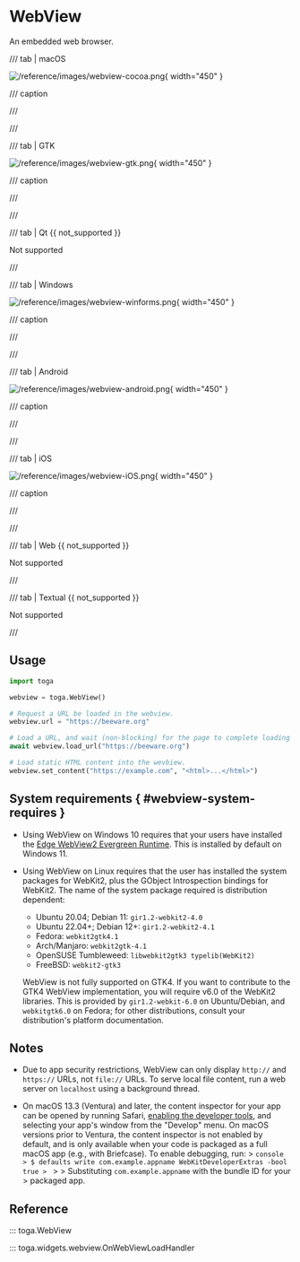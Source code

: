 # WebView

An embedded web browser.

/// tab | macOS

![/reference/images/webview-cocoa.png](/reference/images/webview-cocoa.png){ width="450" }

/// caption

///

<!-- TODO: Update alt text -->

///

/// tab | GTK

![/reference/images/webview-gtk.png](/reference/images/webview-gtk.png){ width="450" }

/// caption

///

<!-- TODO: Update alt text -->

///

/// tab | Qt {{ not_supported }}

Not supported

///

/// tab | Windows

![/reference/images/webview-winforms.png](/reference/images/webview-winforms.png){ width="450" }

/// caption

///

<!-- TODO: Update alt text -->

///

/// tab | Android

![/reference/images/webview-android.png](/reference/images/webview-android.png){ width="450" }

/// caption

///

<!-- TODO: Update alt text -->

///

/// tab | iOS

![/reference/images/webview-iOS.png](/reference/images/webview-iOS.png){ width="450" }

/// caption

///

<!-- TODO: Update alt text -->

///

/// tab | Web {{ not_supported }}

Not supported

///

/// tab | Textual {{ not_supported }}

Not supported

///

## Usage

```python
import toga

webview = toga.WebView()

# Request a URL be loaded in the webview.
webview.url = "https://beeware.org"

# Load a URL, and wait (non-blocking) for the page to complete loading
await webview.load_url("https://beeware.org")

# Load static HTML content into the wevbiew.
webview.set_content("https://example.com", "<html>...</html>")
```

## System requirements  { #webview-system-requires }

- Using WebView on Windows 10 requires that your users have installed the [Edge WebView2 Evergreen Runtime](https://developer.microsoft.com/en-us/microsoft-edge/webview2/#download). This is installed by default on Windows 11.

- Using WebView on Linux requires that the user has installed the system packages for WebKit2, plus the GObject Introspection bindings for WebKit2. The name of the system package required is distribution dependent:
  - Ubuntu 20.04; Debian 11: `gir1.2-webkit2-4.0`
  - Ubuntu 22.04+; Debian 12+: `gir1.2-webkit2-4.1`
  - Fedora: `webkit2gtk4.1`
  - Arch/Manjaro: `webkit2gtk-4.1`
  - OpenSUSE Tumbleweed: `libwebkit2gtk3 typelib(WebKit2)`
  - FreeBSD: `webkit2-gtk3`

  WebView is not fully supported on GTK4. If you want to contribute to   the GTK4 WebView implementation, you will require v6.0 of the WebKit2   libraries. This is provided by `gir1.2-webkit-6.0` on Ubuntu/Debian,   and `webkitgtk6.0` on Fedora; for other distributions, consult your   distribution's platform documentation.

## Notes

- Due to app security restrictions, WebView can only display `http://` and `https://` URLs, not `file://` URLs. To serve local file content, run a web server on `localhost` using a background thread.

- On macOS 13.3 (Ventura) and later, the content inspector for your app can be opened by running Safari, [enabling the developer tools](https://support.apple.com/en-au/guide/safari/sfri20948/mac), and selecting your app's window from the "Develop" menu.  On macOS versions prior to Ventura, the content inspector is not enabled by default, and is only available when your code is packaged as a full macOS app (e.g., with Briefcase). To enable debugging, run:  > ```console > $ defaults write com.example.appname WebKitDeveloperExtras -bool true > ``` > > Substituting `com.example.appname` with the bundle ID for your > packaged app.

## Reference

::: toga.WebView

::: toga.widgets.webview.OnWebViewLoadHandler
